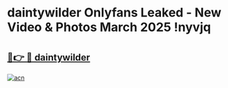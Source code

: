# daintywilder Onlyfans Leaked - New Video & Photos March 2025 !nyvjq

# <h2><a href="https://pqemie.iuczelnia.edu.pl?title=daintywilder&ref=nyvjq">🔗👉 🔴 daintywilder</a></h2>

[![acn](https://github.com/user-attachments/assets/0f9c940e-d8b0-45ae-aac7-cd30a18b3e1c)](https://pqemie.iuczelnia.edu.pl?title=daintywilder&ref=nyvjq)

